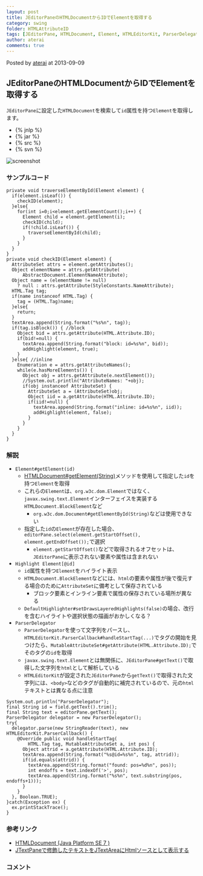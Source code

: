 ```yaml
---
layout: post
title: JEditorPaneのHTMLDocumentからIDでElementを取得する
category: swing
folder: HTMLAttributeID
tags: [JEditorPane, HTMLDocument, Element, HTMLEditorKit, ParserDelegator, Highlighter]
author: aterai
comments: true
---
```


Posted by [aterai](http://terai.xrea.jp/aterai.html) at 2013-09-09

## JEditorPaneのHTMLDocumentからIDでElementを取得する
`JEditorPane`に設定した`HTMLDocument`を検索して`id`属性を持つ`Element`を取得します。

- {% jnlp %}
- {% jar %}
- {% src %}
- {% svn %}

<!-- dummy comment line for breaking list -->

![screenshot](https://lh6.googleusercontent.com/-qbmJcawN3vU/UiyAF7K-MRI/AAAAAAAABz0/i1Hw-dPyqSw/s800/HTMLAttributeID.png)

### サンプルコード
<pre class="prettyprint"><code>private void traverseElementById(Element element) {
  if(element.isLeaf()) {
    checkID(element);
  }else{
    for(int i=0;i&lt;element.getElementCount();i++) {
      Element child = element.getElement(i);
      checkID(child);
      if(!child.isLeaf()) {
        traverseElementById(child);
      }
    }
  }
}
private void checkID(Element element) {
  AttributeSet attrs = element.getAttributes();
  Object elementName = attrs.getAttribute(
      AbstractDocument.ElementNameAttribute);
  Object name = (elementName != null)
    ? null : attrs.getAttribute(StyleConstants.NameAttribute);
  HTML.Tag tag;
  if(name instanceof HTML.Tag) {
    tag = (HTML.Tag)name;
  }else{
    return;
  }
  textArea.append(String.format("%s%n", tag));
  if(tag.isBlock()) { //block
    Object bid = attrs.getAttribute(HTML.Attribute.ID);
    if(bid!=null) {
      textArea.append(String.format("block: id=%s%n", bid));
      addHighlight(element, true);
    }
  }else{ //inline
    Enumeration e = attrs.getAttributeNames();
    while(e.hasMoreElements()) {
      Object obj = attrs.getAttribute(e.nextElement());
      //System.out.println("AttributeNames: "+obj);
      if(obj instanceof AttributeSet) {
        AttributeSet a = (AttributeSet)obj;
        Object iid = a.getAttribute(HTML.Attribute.ID);
        if(iid!=null) {
          textArea.append(String.format("inline: id=%s%n", iid));
          addHighlight(element, false);
        }
      }
    }
  }
}
</code></pre>

### 解説
- `Element#getElement(id)`
    - [HTMLDocument#getElement(String)](http://docs.oracle.com/javase/jp/7/api/javax/swing/text/html/HTMLDocument.html#getElement%28java.lang.String%29)メソッドを使用して指定した`id`を持つ`Element`を取得
    - これらの`Element`は、`org.w3c.dom.Element`ではなく、`javax.swing.text.Element`インターフェイスを実装する`HTMLDocument.BlockElement`など
        - `org.w3c.dom.Document#getElementById(String)`などは使用できない
    - 指定した`id`の`Element`が存在した場合、`editorPane.select(element.getStartOffset(), element.getEndOffset());`で選択
        - `element.getStartOffset()`などで取得されるオフセットは、`JEditorPane`に表示されない要素や属性は含まれない
- `Highlight Element[@id]`
    - `id`属性を持つ`Element`をハイライト表示
    - `HTMLDocument.BlockElement`などには、`html`の要素や属性が後で復元する場合のために`AttributeSet`に備考として保存されている
        - ブロック要素とインライン要素で属性の保存されている場所が異なる
    - `DefaultHighlighter#setDrawsLayeredHighlights(false)`の場合、改行を含むハイライトや選択状態の描画がおかしくなる？
- `ParserDelegator`
    - `ParserDelegator`を使って文字列をパースし、`HTMLEditorKit.ParserCallback#handleStartTag(...)`でタグの開始を見つけたら、`MutableAttributeSet#getAttribute(HTML.Attribute.ID);`でそのタグの`id`を取得
    - `javax.swing.text.Element`とは無関係に、`JEditorPane#getText()`で取得した文字列を`html`として解析している
    - `HTMLEditorKit`が設定された`JEditorPane`から`getText()`で取得された文字列には、`<body>`などのタグが自動的に補完されているので、元の`html`テキストとは異なる点に注意

<!-- dummy comment line for breaking list -->

<pre class="prettyprint"><code>System.out.println("ParserDelegator");
final String id = field.getText().trim();
final String text = editorPane.getText();
ParserDelegator delegator = new ParserDelegator();
try{
  delegator.parse(new StringReader(text), new HTMLEditorKit.ParserCallback() {
    @Override public void handleStartTag(
        HTML.Tag tag, MutableAttributeSet a, int pos) {
      Object attrid = a.getAttribute(HTML.Attribute.ID);
      textArea.append(String.format("%s@id=%s%n", tag, attrid));
      if(id.equals(attrid)) {
        textArea.append(String.format("found: pos=%d%n", pos));
        int endoffs = text.indexOf('&gt;', pos);
        textArea.append(String.format("%s%n", text.substring(pos, endoffs+1)));
      }
    }
  }, Boolean.TRUE);
}catch(Exception ex) {
  ex.printStackTrace();
}
</code></pre>

### 参考リンク
- [HTMLDocument (Java Platform SE 7 )](http://docs.oracle.com/javase/jp/7/api/javax/swing/text/html/HTMLDocument.html)
- [JTextPaneで修飾したテキストをJTextAreaにHtmlソースとして表示する](http://terai.xrea.jp/Swing/HTMLEditorKit.html)

<!-- dummy comment line for breaking list -->

### コメント
